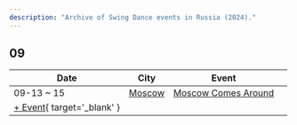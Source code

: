 ```yaml
---
description: "Archive of Swing Dance events in Russia (2024)."
---
```


## 09

| Date | City | Event | |
| --- | --- | --- | --- |
| 09-13 ~ 15 | [Moscow](by_city.md#moscow) | [Moscow Comes Around](moscow-comes-around-2024.md) |  |
| [+ Event](https://github.com/swingdance/events/issues/new?assignees=&labels=add+event&projects=&template=02-add_entity.yml&title=%5B2024%2Fru_RU%5D%20%3CName%3E&region=ru_RU&province=&city=&org_id=&date_starts=2024-09-&date_ends=2024-09-){ target='_blank' }
